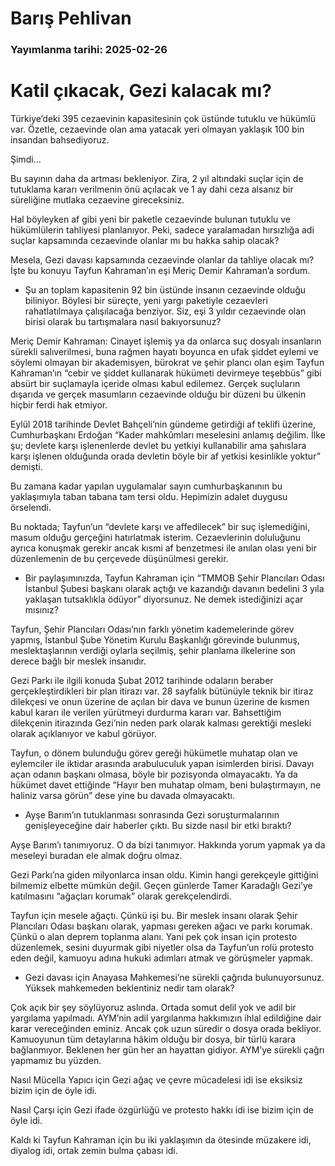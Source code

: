 # Barış Pehlivan

### Yayımlanma tarihi: 2025-02-26

# Katil çıkacak, Gezi kalacak mı?

Türkiye’deki 395 cezaevinin kapasitesinin çok üstünde tutuklu ve hükümlü var. Özetle, cezaevinde olan ama yatacak yeri olmayan yaklaşık 100 bin insandan bahsediyoruz.

Şimdi...

Bu sayının daha da artması bekleniyor. Zira, 2 yıl altındaki suçlar için de tutuklama kararı verilmenin önü açılacak ve 1 ay dahi ceza alsanız bir süreliğine mutlaka cezaevine gireceksiniz.

Hal böyleyken af gibi yeni bir paketle cezaevinde bulunan tutuklu ve hükümlülerin tahliyesi planlanıyor. Peki, sadece yaralamadan hırsızlığa adi suçlar kapsamında cezaevinde olanlar mı bu hakka sahip olacak?

Mesela, Gezi davası kapsamında cezaevinde olanlar da tahliye olacak mı? İşte bu konuyu Tayfun Kahraman’ın eşi Meriç Demir Kahraman’a sordum.

- Şu an toplam kapasitenin 92 bin üstünde insanın cezaevinde olduğu biliniyor. Böylesi bir süreçte, yeni yargı paketiyle cezaevleri rahatlatılmaya çalışılacağa benziyor. Siz, eşi 3 yıldır cezaevinde olan birisi olarak bu tartışmalara nasıl bakıyorsunuz?

Meriç Demir Kahraman: Cinayet işlemiş ya da onlarca suç dosyalı insanların sürekli salıverilmesi, buna rağmen hayatı boyunca en ufak şiddet eylemi ve söylemi olmayan bir akademisyen, bürokrat ve şehir plancı olan eşim Tayfun Kahraman’ın “cebir ve şiddet kullanarak hükümeti devirmeye teşebbüs” gibi absürt bir suçlamayla içeride olması kabul edilemez. Gerçek suçluların dışarıda ve gerçek masumların cezaevinde olduğu bir düzeni bu ülkenin hiçbir ferdi hak etmiyor.

Eylül 2018 tarihinde Devlet Bahçeli’nin gündeme getirdiği af teklifi üzerine, Cumhurbaşkanı Erdoğan “Kader mahkûmları meselesini anlamış değilim. İlke şu; devlete karşı işlenenlerde devlet bu yetkiyi kullanabilir ama şahıslara karşı işlenen olduğunda orada devletin böyle bir af yetkisi kesinlikle yoktur” demişti.

Bu zamana kadar yapılan uygulamalar sayın cumhurbaşkanının bu yaklaşımıyla taban tabana tam tersi oldu. Hepimizin adalet duygusu örselendi.

Bu noktada; Tayfun’un “devlete karşı ve affedilecek” bir suç işlemediğini, masum olduğu gerçeğini hatırlatmak isterim. Cezaevlerinin doluluğunu ayrıca konuşmak gerekir ancak kısmi af benzetmesi ile anılan olası yeni bir düzenlemenin de bu çerçevede düşünülmesi gerekir.

- Bir paylaşımınızda, Tayfun Kahraman için “TMMOB Şehir Plancıları Odası İstanbul Şubesi başkanı olarak açtığı ve kazandığı davanın bedelini 3 yıla yaklaşan tutsaklıkla ödüyor” diyorsunuz. Ne demek istediğinizi açar mısınız?

Tayfun, Şehir Plancıları Odası’nın farklı yönetim kademelerinde görev yapmış, İstanbul Şube Yönetim Kurulu Başkanlığı görevinde bulunmuş, meslektaşlarının verdiği oylarla seçilmiş, şehir planlama ilkelerine son derece bağlı bir meslek insanıdır.

Gezi Parkı ile ilgili konuda Şubat 2012 tarihinde odaların beraber gerçekleştirdikleri bir plan itirazı var. 28 sayfalık bütünüyle teknik bir itiraz dilekçesi ve onun üzerine de açılan bir dava ve bunun üzerine de kısmen kabul kararı ile verilen yürütmeyi durdurma kararı var. Bahsettiğim dilekçenin itirazında Gezi’nin neden park olarak kalması gerektiği mesleki olarak açıklanıyor ve kabul görüyor.

Tayfun, o dönem bulunduğu görev gereği hükümetle muhatap olan ve eylemciler ile iktidar arasında arabuluculuk yapan isimlerden birisi. Davayı açan odanın başkanı olmasa, böyle bir pozisyonda olmayacaktı. Ya da hükümet davet ettiğinde “Hayır ben muhatap olmam, beni bulaştırmayın, ne haliniz varsa görün” dese yine bu davada olmayacaktı.

- Ayşe Barım’ın tutuklanması sonrasında Gezi soruşturmalarının genişleyeceğine dair haberler çıktı. Bu sizde nasıl bir etki bıraktı?

Ayşe Barım’ı tanımıyoruz. O da bizi tanımıyor. Hakkında yorum yapmak ya da meseleyi buradan ele almak doğru olmaz.

Gezi Parkı’na giden milyonlarca insan oldu. Kimin hangi gerekçeyle gittiğini bilmemiz elbette mümkün değil. Geçen günlerde Tamer Karadağlı Gezi’ye katılmasını “ağaçları korumak” olarak gerekçelendirdi.

Tayfun için mesele ağaçtı. Çünkü işi bu. Bir meslek insanı olarak Şehir Plancıları Odası başkanı olarak, yapması gereken ağacı ve parkı korumak. Çünkü o alan deprem toplanma alanı. Yani pek çok insan için protesto düzenlemek, sesini duyurmak gibi niyetler olsa da Tayfun’un rolü protesto eden değil, kamuoyu adına hukuki adımları atmak ve görüşmeler yapmak.

- Gezi davası için Anayasa Mahkemesi’ne sürekli çağrıda bulunuyorsunuz. Yüksek mahkemeden beklentiniz nedir tam olarak?

Çok açık bir şey söylüyoruz aslında. Ortada somut delil yok ve adil bir yargılama yapılmadı. AYM’nin adil yargılanma hakkımızın ihlal edildiğine dair karar vereceğinden eminiz. Ancak çok uzun süredir o dosya orada bekliyor. Kamuoyunun tüm detaylarına hâkim olduğu bir dosya, bir türlü karara bağlanmıyor. Beklenen her gün her an hayattan gidiyor. AYM’ye sürekli çağrı yapmamız bu yüzden.

Nasıl Mücella Yapıcı için Gezi ağaç ve çevre mücadelesi idi ise eksiksiz bizim için de öyle idi.

Nasıl Çarşı için Gezi ifade özgürlüğü ve protesto hakkı idi ise bizim için de öyle idi.

Kaldı ki Tayfun Kahraman için bu iki yaklaşımın da ötesinde müzakere idi, diyalog idi, ortak zemin bulma çabası idi.

